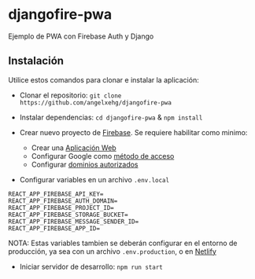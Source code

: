 # djangofire-pwa

Ejemplo de PWA con Firebase Auth y Django

## Instalación

Utilice estos comandos para clonar e instalar la aplicación:

- Clonar el repositorio: `git clone https://github.com/angelxehg/djangofire-pwa`

- Instalar dependencias: `cd djangofire-pwa` & `npm install`

- Crear nuevo proyecto de [Firebase](https://console.firebase.google.com/). Se requiere habilitar como minimo:

  - Crear una [Aplicación Web](https://firebase.google.com/docs/web/setup#register-app)
  - Configurar Google como [método de acceso](https://firebase.google.com/docs/auth/web/google-signin#before_you_begin)
  - Configurar [dominios autorizados](https://support.google.com/firebase/answer/6400741)

- Configurar variables en un archivo `.env.local`

```env
REACT_APP_FIREBASE_API_KEY=
REACT_APP_FIREBASE_AUTH_DOMAIN=
REACT_APP_FIREBASE_PROJECT_ID=
REACT_APP_FIREBASE_STORAGE_BUCKET=
REACT_APP_FIREBASE_MESSAGE_SENDER_ID=
REACT_APP_FIREBASE_APP_ID=
```

NOTA: Estas variables tambien se deberán configurar en el entorno de producción, ya sea con un archivo `.env.production`, o en [Netlify](https://docs.netlify.com/configure-builds/environment-variables/)

- Iniciar servidor de desarrollo: `npm run start`
